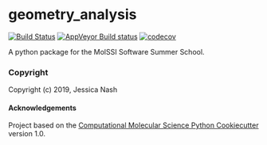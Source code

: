 geometry_analysis
==============================
[//]: # (Badges)
[![Build Status](https://travis-ci.org/janash/geometry_analysis.svg?branch=master)](https://travis-ci.org/janash/geometry_analysis)
[![AppVeyor Build status](https://ci.appveyor.com/api/projects/status/REPLACE_WITH_APPVEYOR_LINK/branch/master?svg=true)](https://ci.appveyor.com/project/REPLACE_WITH_OWNER_ACCOUNT/geometry_analysis/branch/master)
[![codecov](https://codecov.io/gh/janash/geometry_analysis/branch/master/graph/badge.svg)](https://codecov.io/gh/janash/geometry_analysis)

A python package for the MolSSI Software Summer School.

### Copyright

Copyright (c) 2019, Jessica Nash


#### Acknowledgements

Project based on the
[Computational Molecular Science Python Cookiecutter](https://github.com/molssi/cookiecutter-cms) version 1.0.
